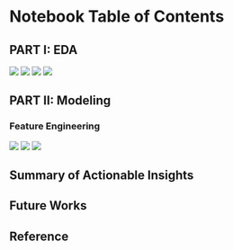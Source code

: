 

# Notebook Table of Contents

## PART I: EDA

<img src = '../main/Data & Figures/dataset_title_wordcloud.png'>

<img src = '../main/Data & Figures/dataset_title.png'>

<img src = '../main/Data & Figures/cleaned_label_wordcloud.png'>

<img src = '../main/Data & Figures/cleaned_label.png'>

## PART II: Modeling

### Feature Engineering

<img src = '../main/Data & Figures/dataset_title_word_count.png'>

<img src = '../main/Data & Figures/dataset_title_bigram.png'>

<img src = '../main/Data & Figures/dataset_title_trigram.png'>

##  Summary of Actionable Insights


##  Future Works


## Reference

